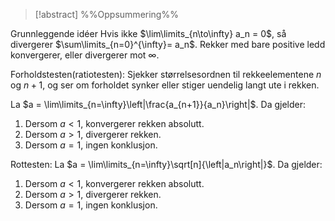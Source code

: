 
> [!abstract] %%Oppsummering%%

Grunnleggende idéer
Hvis ikke $\lim\limits_{n\to\infty} a_n = 0$, så divergerer $\sum\limits_{n=0}^{\infty}= a_n$.
Rekker med bare positive ledd konvergerer, eller divergerer mot $\infty$.


Forholdstesten(ratiotesten):
Sjekker størrelsesordnen til rekkeelementene $n$ og $n+1$, og ser om forholdet synker eller stiger uendelig langt ute i rekken.

La $a = \lim\limits_{n=\infty}\left|\frac{a_{n+1}}{a_n}\right|$. Da gjelder: 
1. Dersom $a < 1$, konvergerer rekken absolutt. 
2. Dersom $a > 1$, divergerer rekken. 
3. Dersom $a = 1$, ingen konklusjon.

Rottesten:
La $a = \lim\limits_{n=\infty}\sqrt[n]{\left|a_n\right|}$. Da gjelder: 
1. Dersom $a < 1$, konvergerer rekken absolutt. 
2. Dersom $a > 1$, divergerer rekken. 
3. Dersom $a = 1$, ingen konklusjon.